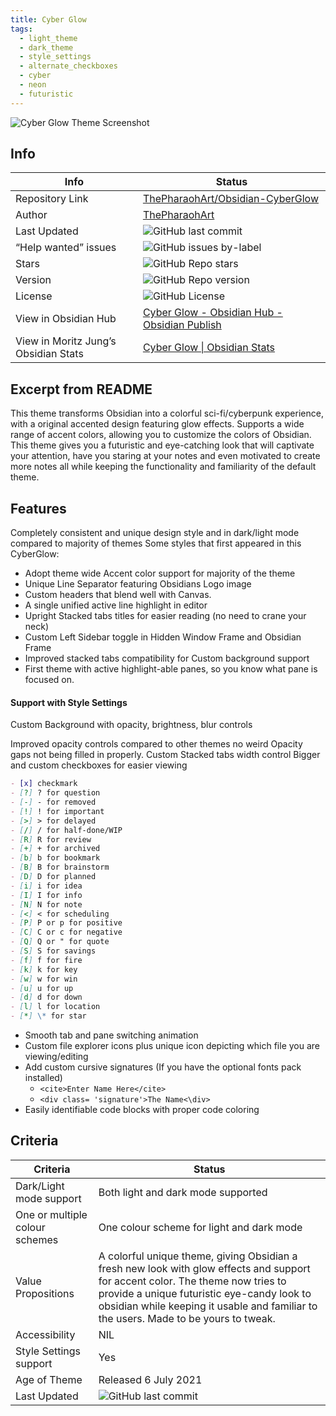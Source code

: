 ```yaml
---
title: Cyber Glow
tags:
  - light_theme
  - dark_theme
  - style_settings
  - alternate_checkboxes
  - cyber
  - neon
  - futuristic
---
```


![Cyber Glow Theme Screenshot](https://raw.githubusercontent.com/ThePharaohArt/Obsidian-CyberGlow/refs/heads/main/Screenshot.png)

## Info

| Info                                 | Status                                                                                                                                                             |
| ------------------------------------ | ------------------------------------------------------------------------------------------------------------------------------------------------------------------ |
| Repository Link                      | [ThePharaohArt/Obsidian-CyberGlow](https://github.com/ThePharaohArt/Obsidian-CyberGlow)                                                                            |
| Author                               | [ThePharaohArt](https://github.com/ThePharaohArt)                                                                                                                  |
| Last Updated                         | ![GitHub last commit](https://img.shields.io/github/last-commit/ThePharaohArt/Obsidian-CyberGlow?color=573E7A&label=last%20update&logo=github&style=for-the-badge) |
| “Help wanted” issues                 | ![GitHub issues by-label](https://img.shields.io/github/issues/ThePharaohArt/Obsidian-CyberGlow/help%20wanted?color=573E7A&logo=github&style=for-the-badge)        |
| Stars                                | ![GitHub Repo stars](https://img.shields.io/github/stars/ThePharaohArt/Obsidian-CyberGlow?color=573E7A&logo=github&style=for-the-badge)                            |
| Version                              | ![GitHub Repo version](https://img.shields.io/github/v/release/ThePharaohArt/Obsidian-CyberGlow?color=573E7A&logo=github&style=for-the-badge&=semver)              |
| License                              | ![GitHub License](https://img.shields.io/github/license/ThePharaohArt/Obsidian-CyberGlow?style=for-the-badge)                                                      |
| View in Obsidian Hub                 | [Cyber Glow \- Obsidian Hub \- Obsidian Publish](https://publish.obsidian.md/hub/02+-+Community+Expansions/02.05+All+Community+Expansions/Themes/Cyber+Glow)       |
| View in Moritz Jung’s Obsidian Stats | [Cyber Glow \| Obsidian Stats](https://www.moritzjung.dev/obsidian-stats/themes/cyber-glow/)                                                                       |

## Excerpt from README

This theme transforms Obsidian into a colorful sci-fi/cyberpunk experience,
with a original accented design featuring glow effects.
Supports a wide range of accent colors, allowing you to customize the colors
of Obsidian. This theme gives you a futuristic and eye-catching look that
will captivate your attention, have you staring at your notes and even
motivated to create more notes all while keeping the functionality and
familiarity of the default theme.

## Features

Completely consistent and unique design style and in dark/light mode compared
to majority of themes
Some styles that first appeared in this CyberGlow:

- Adopt theme wide Accent color support for majority of the theme
- Unique Line Separator featuring Obsidians Logo image
- Custom headers that blend well with Canvas.
- A single unified active line highlight in editor
- Upright Stacked tabs titles for easier reading (no need to crane your neck)
- Custom Left Sidebar toggle in Hidden Window Frame and Obsidian Frame
- Improved stacked tabs compatibility for Custom background support
- First theme with active highlight-able panes, so you know what pane is focused
  on.

#### Support with Style Settings

Custom Background with opacity, brightness, blur controls

Improved opacity controls compared to other themes no weird Opacity
gaps not being filled in properly.
Custom Stacked tabs width control
Bigger and custom checkboxes for easier viewing

```md
- [x] checkmark
- [?] ? for question
- [-] - for removed
- [!] ! for important
- [>] > for delayed
- [/] / for half-done/WIP
- [R] R for review
- [+] + for archived
- [b] b for bookmark
- [B] B for brainstorm
- [D] D for planned
- [i] i for idea
- [I] I for info
- [N] N for note
- [<] < for scheduling
- [P] P or p for positive
- [C] C or c for negative
- [Q] Q or " for quote
- [S] S for savings
- [f] f for fire
- [k] k for key
- [w] w for win
- [u] u for up
- [d] d for down
- [l] l for location
- [*] \* for star
```

- Smooth tab and pane switching animation
- Custom file explorer icons plus unique icon depicting which file you are viewing/editing
- Add custom cursive signatures (If you have the optional fonts pack installed)
  - `<cite>Enter Name Here</cite>`
  - `<div class= 'signature'>The Name<\div>`
- Easily identifiable code blocks with proper code coloring

## Criteria

| Criteria                       | Status                                                                                                                                                                                                                                                                |
| ------------------------------ | --------------------------------------------------------------------------------------------------------------------------------------------------------------------------------------------------------------------------------------------------------------------- |
| Dark/Light mode support        | Both light and dark mode supported                                                                                                                                                                                                                                    |
| One or multiple colour schemes | One colour scheme for light and dark mode                                                                                                                                                                                                                             |
| Value Propositions             | A colorful unique theme, giving Obsidian a fresh new look with glow effects and support for accent color. The theme now tries to provide a unique futuristic eye-candy look to obsidian while keeping it usable and familiar to the users. Made to be yours to tweak. |
| Accessibility                  | NIL                                                                                                                                                                                                                                                                   |
| Style Settings support         | Yes                                                                                                                                                                                                                                                                   |
| Age of Theme                   | Released 6 July 2021                                                                                                                                                                                                                                                  |
| Last Updated                   | ![GitHub last commit](https://img.shields.io/github/last-commit/ThePharaohArt/Obsidian-CyberGlow?color=573E7A&label=last%20update&logo=github&style=for-the-badge)                                                                                                    |
